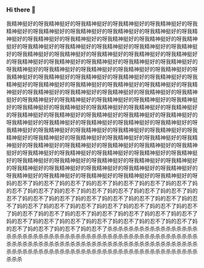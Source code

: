 ### Hi there 👋

<!--
**Zukunft39/Zukunft39** is a ✨ _special_ ✨ repository because its `README.md` (this file) appears on your GitHub profile.

Here are some ideas to get you started:

- 🔭 I’m currently working on ...
- 🌱 I’m currently learning ...
- 👯 I’m looking to collaborate on ...
- 🤔 I’m looking for help with ...
- 💬 Ask me about ...
- 📫 How to reach me: ...
- 😄 Pronouns: ...
- ⚡ Fun fact: ...
-->
我精神挺好的呀我精神挺好的呀我精神挺好的呀我精神挺好的呀我精神挺好的呀我精神挺好的呀我精神挺好的呀我精神挺好的呀我精神挺好的呀我精神挺好的呀我精神挺好的呀我精神挺好的呀我精神挺好的呀我精神挺好的呀我精神挺好的呀我精神挺好的呀我精神挺好的呀我精神挺好的呀我精神挺好的呀我精神挺好的呀我精神挺好的呀我精神挺好的呀我精神挺好的呀我精神挺好的呀我精神挺好的呀我精神挺好的呀我精神挺好的呀我精神挺好的呀我精神挺好的呀我精神挺好的呀我精神挺好的呀我精神挺好的呀我精神挺好的呀我精神挺好的呀我精神挺好的呀我精神挺好的呀我精神挺好的呀我精神挺好的呀我精神挺好的呀我精神挺好的呀我精神挺好的呀我精神挺好的呀我精神挺好的呀我精神挺好的呀我精神挺好的呀我精神挺好的呀我精神挺好的呀我精神挺好的呀我精神挺好的呀我精神挺好的呀我精神挺好的呀我精神挺好的呀我精神挺好的呀我精神挺好的呀我精神挺好的呀我精神挺好的呀我精神挺好的呀我精神挺好的呀我精神挺好的呀我精神挺好的呀我精神挺好的呀我精神挺好的呀我精神挺好的呀我精神挺好的呀我精神挺好的呀我精神挺好的呀我精神挺好的呀我精神挺好的呀我精神挺好的呀我精神挺好的呀我精神挺好的呀我精神挺好的呀我精神挺好的呀我精神挺好的呀我精神挺好的呀我精神挺好的呀我精神挺好的呀我精神挺好的呀我精神挺好的呀我精神挺好的呀我精神挺好的呀我精神挺好的呀我精神挺好的呀我精神挺好的呀我精神挺好的呀我精神挺好的呀我精神挺好的呀我精神挺好的呀我精神挺好的呀我精神挺好的呀我精神挺好的呀我精神挺好的呀我精神挺好的呀我精神挺好的呀我精神挺好的呀我精神挺好的呀我精神挺好的呀我精神挺好的呀我精神挺好的呀我精神挺好的呀我精神挺好的呀我精神挺好的呀我精神挺好的呀我精神挺好的呀我精神挺好的呀我精神挺好的呀我精神挺好的呀我精神挺好的呀妈的忍不了妈的忍不了妈的忍不了妈的忍不了妈的忍不了妈的忍不了妈的忍不了妈的忍不了妈的忍不了妈的忍不了妈的忍不了妈的忍不了妈的忍不了妈的忍不了妈的忍不了妈的忍不了妈的忍不了妈的忍不了妈的忍不了妈的忍不了妈的忍不了妈的忍不了妈的忍不了妈的忍不了妈的忍不了妈的忍不了妈的忍不了妈的忍不了妈的忍不了妈的忍不了妈的忍不了妈的忍不了妈的忍不了妈的忍不了妈的忍不了妈的忍不了妈的忍不了妈的忍不了妈的忍不了妈的忍不了妈的忍不了妈的忍不了妈的忍不了妈的忍不了妈的忍不了妈的忍不了妈的忍不了杀杀杀杀杀杀杀杀杀杀杀杀杀杀杀杀杀杀杀杀杀杀杀杀杀杀杀杀杀杀杀杀杀杀杀杀杀杀杀杀杀杀杀杀杀杀杀杀杀杀杀杀杀杀杀杀杀杀杀杀杀杀杀杀杀杀杀杀杀杀杀杀杀杀杀杀杀杀杀杀杀杀杀杀杀杀杀杀杀杀杀杀杀杀杀杀杀杀杀杀杀杀杀杀杀杀杀杀杀杀杀杀杀杀杀杀杀杀杀杀杀杀杀杀杀杀杀杀
